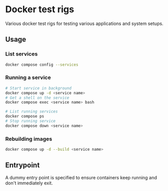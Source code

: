 # Docker test rigs

Various docker test rigs for testing various applications and system setups.

## Usage

### List services

```bash
docker compose config --services
```

### Running a service

```bash
# Start service in background
docker compose up -d <service name>
# Get a shell on the service
docker compose exec <service name> bash

# List running services
docker compose ps
# Stop running service
docker compose down <service name>
```

### Rebuilding images

```bash
docker compose up -d --build <service name>
```

## Entrypoint

A dummy entry point is specified to ensure containers keep running and don't immediately exit.
